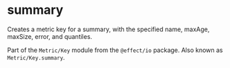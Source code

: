 # summary

Creates a metric key for a summary, with the specified name, maxAge,
maxSize, error, and quantiles.

Part of the `Metric/Key` module from the `@effect/io` package. Also known as `Metric/Key.summary`.
